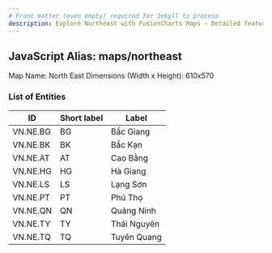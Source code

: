```yaml
---
# Front matter (even empty) required for Jekyll to process
description: Explore Northeast with FusionCharts Maps – Detailed features for seamless integration. Try now & enhance your data visualization today! 
---
```


## JavaScript Alias: maps/northeast

Map Name: North East
Dimensions (Width x Height): 610x570





### List of Entities

ID | Short label | Label
---|---|---|
VN.NE.BG|BG|Bắc Giang
VN.NE.BK|BK|Bắc Kạn
VN.NE.AT|AT|Cao Bằng
VN.NE.HG|HG|Hà Giang
VN.NE.LS|LS|Lạng Sơn
VN.NE.PT|PT|Phú Thọ
VN.NE.QN|QN|Quảng Ninh
VN.NE.TY|TY|Thái Nguyên
VN.NE.TQ|TQ|Tuyên Quang